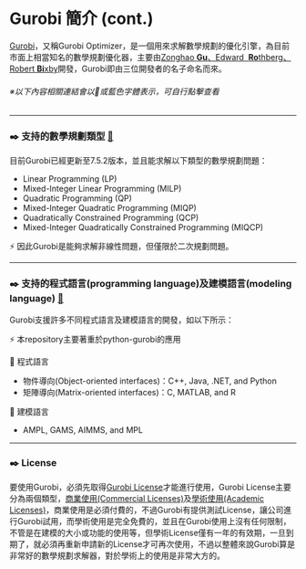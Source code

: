 # Gurobi 簡介 (cont.)

[Gurobi](http://www.gurobi.com/index)，又稱Gurobi Optimizer，是一個用來求解數學規劃的優化引擎，為目前市面上相當知名的數學規劃優化器，主要由[Zonghao **Gu**、Edward  **Ro**thberg、Robert **Bi**xby](http://www.gurobi.com/company/management-team)開發，Gurobi即由三位開發者的名子命名而來。
###### ※以下內容相關連結會以:link:或藍色字體表示，可自行點擊查看
-------
### :black_nib: 支持的數學規劃類型 [:link:](http://www.gurobi.com/products/features-benefits)
目前Gurobi已經更新至7.5.2版本，並且能求解以下類型的數學規劃問題：
<br>

- Linear Programming (LP)
- Mixed-Integer Linear Programming (MILP)
- Quadratic Programming (QP)
- Mixed-Integer Quadratic Programming (MIQP)
- Quadratically Constrained Programming (QCP)
- Mixed-Integer Quadratically Constrained Programming (MIQCP)

:zap: 因此Gurobi是能夠求解非線性問題，但僅限於二次規劃問題。

------------
### :black_nib: 支持的程式語言(programming language)及建模語言(modeling language) [:link:](http://www.gurobi.com/products/features-benefits)
Gurobi支援許多不同程式語言及建模語言的開發，如以下所示：

:zap: 本repository主要著重於python-gurobi的應用

:arrow_down_small: 程式語言
- 物件導向(Object-oriented interfaces)：C++, Java, .NET, and Python
- 矩陣導向(Matrix-oriented interfaces)：C, MATLAB, and R

:arrow_down_small: 建模語言
- AMPL, GAMS, AIMMS, and MPL

----------
### :black_nib: License
要使用Gurobi，必須先取得[Gurobi License](http://www.gurobi.com/downloads/licenses/license-center)才能進行使用，Gurobi License主要分為兩個類型，[商業使用(Commercial Licenses)](http://www.gurobi.com/products/licensing-pricing/licensing-overview)及[學術使用(Academic Licenses)](http://www.gurobi.com/academia/academia-center)，商業使用是必須付費的，不過Gurobi有提供測試License，讓公司進行Gurobi試用，而學術使用是完全免費的，並且在Gurobi使用上沒有任何限制，不管是在建模的大小或功能的使用等，但學術License僅有一年的有效期，一旦到期了，就必須再重新申請新的License才可再次使用，不過以整體來說Gurobi算是非常好的數學規劃求解器，對於學術上的使用是非常大方的。
